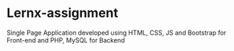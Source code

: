 # Lernx-assignment
Single Page Application developed using HTML, CSS, JS and Bootstrap for Front-end and PHP, MySQL for Backend
